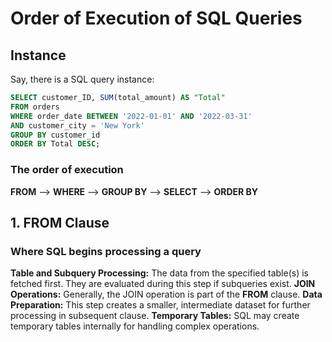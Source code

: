 # Order of Execution of SQL Queries
## Instance
Say, there is a SQL query instance:
```sql
SELECT customer_ID, SUM(total_amount) AS "Total"
FROM orders
WHERE order_date BETWEEN '2022-01-01' AND '2022-03-31'
AND customer_city = 'New York'
GROUP BY customer_id
ORDER BY Total DESC;
```
### The order of execution 
 **FROM** --> **WHERE** --> **GROUP BY** --> **SELECT** --> **ORDER BY**

 ## 1. FROM Clause
### Where SQL begins processing a query
**Table and Subquery Processing:** The data from the specified table(s) is fetched first. They are evaluated during this step if subqueries exist.
**JOIN Operations:** Generally, the JOIN operation is part of the **FROM** clause.
**Data Preparation:** This step creates a smaller, intermediate dataset for further processing in subsequent clause.
**Temporary Tables:** SQL may create temporary tables internally for handling complex operations.
 
